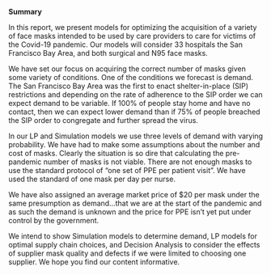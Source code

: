 
**Summary**


In this report, we present models for optimizing the acquisition of a variety of face masks intended to be used by care providers to care for victims of the Covid-19 pandemic.
Our models will consider 33 hospitals the San Francisco Bay Area, and both surgical and N95 face masks.

We have set our focus on acquiring the correct number of masks given some variety of conditions.
One of the conditions we forecast is demand. The San Francisco Bay Area was the first to enact shelter-in-place (SIP) restrictions and depending on the rate of adherence to the SIP order we can expect demand to be variable. If 100% of people stay home and have no contact, then we can expect lower demand than if 75% of people breached the SIP order to congregate and further spread the virus. 

In our LP and Simulation models we use three levels of demand with varying probability.
We have had to make some assumptions about the number and cost of masks. Clearly the situation is so dire that calculating the pre-pandemic number of masks is not viable. There are not enough masks to use the standard protocol of “one set of PPE per patient visit”. We have used the standard of one mask per day per nurse. 

We have also assigned an average market price of $20 per mask under the same presumption as demand…that we are at the start of the pandemic and as such the demand is unknown and the price for PPE isn’t yet put under control by the government.

We intend to show Simulation models to determine demand, LP models for optimal supply chain choices, and Decision Analysis to consider the effects of supplier mask quality and defects if we were limited to choosing one supplier. We hope you find our content informative.

